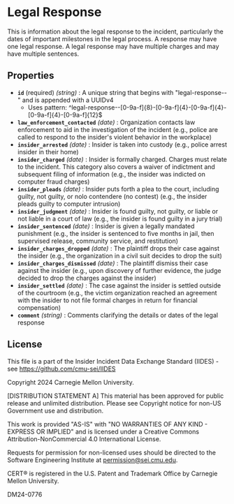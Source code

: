 # Legal Response

This is information about the legal response to the incident, particularly the dates of important milestones in the legal process. A response may have one legal response. A legal response may have multiple charges and may have multiple sentences.

## Properties

- **`id`** (required) *(string)* : A unique string that begins with "legal-response--" and is appended with a UUIDv4
  - Uses pattern: ^legal-response--[0-9a-f]{8}-[0-9a-f]{4}-[0-9a-f]{4}-[0-9a-f]{4}-[0-9a-f]{12}$
- **`law_enforcement_contacted`** *(date)* : Organization contacts law enforcement to aid in the investigation of the incident (e.g., police are called to respond to the insider's violent behavior in the workplace)
- **`insider_arrested`** *(date)* : Insider is taken into custody (e.g., police arrest insider in their home)
- **`insider_charged`** *(date)* : Insider is formally charged. Charges must relate to the incident. This category also covers a waiver of indictment and subsequent filing of information (e.g., the insider was indicted on computer fraud charges)
- **`insider_pleads`** *(date)* : Insider puts forth a plea to the court, including guilty, not guilty, or nolo contendere (no contest) (e.g., the insider pleads guilty to computer intrusion)
- **`insider_judgment`** *(date)* : Insider is found guilty, not guilty, or liable or not liable in a court of law (e.g., the insider is found guilty in a jury trial)
- **`insider_sentenced`** *(date)* : Insider is given a legally mandated punishment (e.g., the insider is sentenced to five months in jail, then supervised release, community service, and restitution)
- **`insider_charges_dropped`** *(date)* : The plaintiff drops their case against the insider (e.g., the organization in a civil suit decides to drop the suit)
- **`insider_charges_dismissed`** *(date)* : The plaintiff dismiss their case against the insider (e.g., upon discovery of further evidence, the judge decided to drop the charges against the insider)
- **`insider_settled`** *(date)* : The case against the insider is settled outside of the courtroom (e.g., the victim organization reached an agreement with the insider to not file formal charges in return for financial compensation)
- **`comment`** *(string)* : Comments clarifying the details or dates of the legal response

## License
This file is a part of the Insider Incident Data Exchange Standard (IIDES) - see https://github.com/cmu-sei/IIDES

Copyright 2024 Carnegie Mellon University.

[DISTRIBUTION STATEMENT A] This material has been approved for public release and unlimited distribution.  Please see Copyright notice for non-US Government use and distribution.

This work is provided "AS-IS" with "NO WARRANTIES OF ANY KIND - EXPRESS OR IMPLIED" and is licensed under a Creative Commons Attribution-NonCommercial 4.0 International License.

Requests for permission for non-licensed uses should be directed to the Software Engineering Institute at permission@sei.cmu.edu.

CERT® is registered in the U.S. Patent and Trademark Office by Carnegie Mellon University.

DM24-0776
